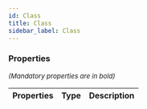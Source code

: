 ```yaml
---
id: Class
title: Class
sidebar_label: Class
---
```




### Properties

<font size="2"><i>(Mandatory properties are in bold)</i></font>

| Properties | Type | Description |
| --------- | ---- | ----------- |

